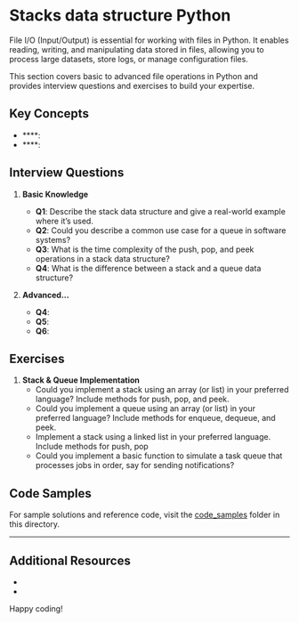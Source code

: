 # Stacks data structure Python

File I/O (Input/Output) is essential for working with files in Python. It enables reading, writing, and manipulating data stored in files, allowing you to process large datasets, store logs, or manage configuration files.

This section covers basic to advanced file operations in Python and provides interview questions and exercises to build your expertise.

## Key Concepts

- ****: 
- ****: 


## Interview Questions

1. **Basic Knowledge**
   - **Q1**: Describe the stack data structure and give a real-world example where it’s used.
   - **Q2**: Could you describe a common use case for a queue in software systems?
   - **Q3**: What is the time complexity of the push, pop, and peek operations in a stack data structure?
   - **Q4**: What is the difference between a stack and a queue data structure?

2. **Advanced...**
   - **Q4**:  
   - **Q5**: 
   - **Q6**: 

## Exercises

1. **Stack & Queue Implementation**
   - Could you implement a stack using an array (or list) in your preferred language? Include methods for push, pop, and peek.
   - Could you implement a queue using an array (or list) in your preferred language? Include methods for enqueue, dequeue, and peek.
   - Implement a stack using a linked list in your preferred language. Include methods for push, pop
   - Could you implement a basic function to simulate a task queue that processes jobs in order, say for sending notifications?



## Code Samples

For sample solutions and reference code, visit the [code_samples](code_samples/) folder in this directory.

---

## Additional Resources

- []()
- []()

Happy coding! 
